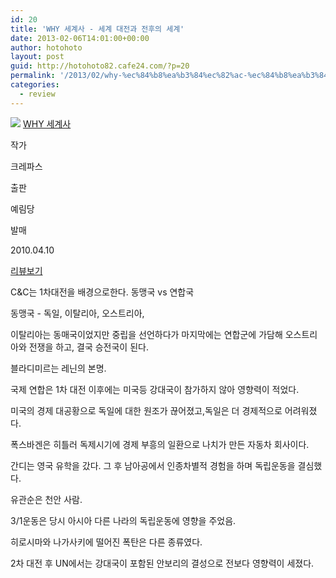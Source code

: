 ```yaml
---
id: 20
title: 'WHY 세계사 - 세계 대전과 전후의 세계'
date: 2013-02-06T14:01:00+00:00
author: hotohoto
layout: post
guid: http://hotohoto82.cafe24.com/?p=20
permalink: '/2013/02/why-%ec%84%b8%ea%b3%84%ec%82%ac-%ec%84%b8%ea%b3%84-%eb%8c%80%ec%a0%84%ea%b3%bc-%ec%a0%84%ed%9b%84%ec%9d%98-%ec%84%b8%ea%b3%84/'
categories:
  - review
---
```

![](http://bookthumb.phinf.naver.net/cover/062/649/06264922.jpg?type=w150&udate=20110824)
[WHY 세계사](http://book.naver.com/bookdb/book_detail.php?bid=6264922)

작가

크레파스

출판

예림당

발매

2010.04.10

[리뷰보기](http://book.naver.com/bookdb/review.nhn?bid=6264922)

C&C는 1차대전을 배경으로한다. 동맹국 vs 연합국

동맹국 - 독일, 이탈리아, 오스트리아,

이탈리아는 동매국이었지만 중립을 선언하다가 마지막에는 연합군에 가담해 오스트리아와 전쟁을 하고, 결국 승전국이 된다.

블라디미르는 레닌의 본명.

국제 연합은 1차 대전 이후에는 미국등 강대국이 참가하지 않아 영향력이 적었다.

미국의 경제 대공황으로 독일에 대한 원조가 끊어졌고,독일은 더 경제적으로 어려워졌다.

폭스바겐은 히틀러 독제시기에 경제 부흥의 일환으로 나치가 만든 자동차 회사이다.

간디는 영국 유학을 갔다. 그 후 남아공에서 인종차별적 경험을 하며 독립운동을 결심했다.

유관순은 천안 사람.

3/1운동은 당시 아시아 다른 나라의 독립운동에 영향을 주었음.

히로시마와 나가사키에 떨어진 폭탄은 다른 종류였다.

2차 대전 후 UN에서는 강대국이 포함된 안보리의 결성으로 전보다 영향력이 세졌다.
